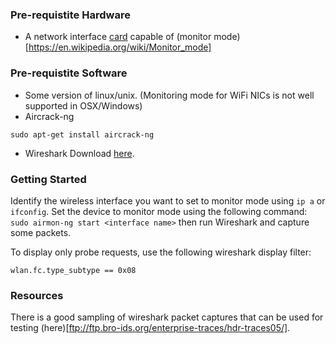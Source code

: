 ### Pre-requistite Hardware ###
- A network interface [card](https://www.acrylicwifi.com/en/support-webinars-wifi-wireless-network-software-tools/compatible-hardware/) capable of (monitor mode)[https://en.wikipedia.org/wiki/Monitor_mode]

### Pre-requistite Software ###
- Some version of linux/unix. (Monitoring mode for WiFi NICs is not well supported in OSX/Windows)
- Aircrack-ng
 ```
 sudo apt-get install aircrack-ng
 ```
 - Wireshark
 Download [here](https://www.wireshark.org/download.html).

### Getting Started ###
Identify the wireless interface you want to set to monitor mode using `ip a` or `ifconfig`.
Set the device to monitor mode using the following command: `sudo airmon-ng start <interface name>` then run Wireshark and capture some packets.

To display only probe requests, use the following wireshark display filter:
```
wlan.fc.type_subtype == 0x08
```

### Resources ###
There is a good sampling of wireshark packet captures that can be used for testing (here)[ftp://ftp.bro-ids.org/enterprise-traces/hdr-traces05/].
